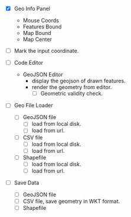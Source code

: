 - [x] Geo Info Panel
  - Mouse Coords
  - Features Bound
  - Map Bound
  - Map Center

- [ ] Mark the input coordinate.

- [ ] Code Editor
  - GeoJSON Editor
    - display the geojson of drawn features.
    - render the geometry from editor.
      - [ ] Geometric validity check.

- [ ] Geo File Loader
  - [ ] GeoJSON file
    - [ ] load from local disk.
    - [ ] load from url.
  - [ ] CSV file
    - [ ] load from local disk.
    - [ ] load from url.
  - [ ] Shapefile
    - [ ] load from local disk.
    - [ ] load from url.

- [ ] Save Data
  - [ ] GeoJSON file
  - [ ] CSV file, save geometry in WKT format.
  - [ ] Shapefile